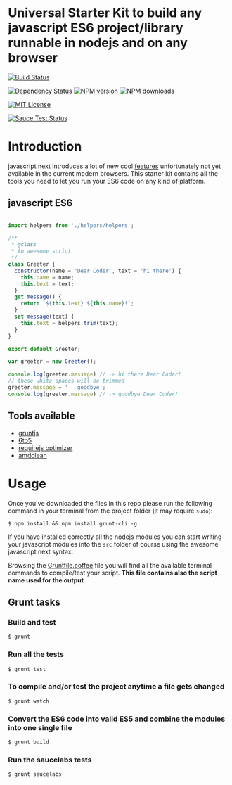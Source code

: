 Universal Starter Kit to build any javascript ES6 project/library runnable in nodejs and on any browser
====================

[![Build Status][travis-image]][travis-url]

[![Dependency Status][gemnasium-image]][gemnasium-url]
[![NPM version][npm-version-image]][npm-url]
[![NPM downloads][npm-downloads-image]][npm-url]

[![MIT License][license-image]][license-url]

[![Sauce Test Status][saucelabs-image]][saucelabs-url]


# Introduction

javascript next introduces a lot of new cool [features](https://6to5.org/features.html) unfortunately not yet available in the current modern browsers. This starter kit contains all the tools you need to let you run your ES6 code on any kind of platform.

## javascript ES6


```javascript

import helpers from './helpers/helpers';

/**
 * @class
 * An awesome script
 */
class Greeter {
  constructor(name = 'Dear Coder', text = 'hi there') {
    this.name = name;
    this.text = text;
  }
  get message() {
    return `${this.text} ${this.name}!`;
  }
  set message(text) {
    this.text = helpers.trim(text);
  }
}

export default Greeter;
```

```javascript
var greeter = new Greeter();

console.log(greeter.message) // -> hi there Dear Coder!
// these white spaces will be trimmed
greeter.message = '   goodbye';
console.log(greeter.message) // -> goodbye Dear Coder!

```


## Tools available

- [gruntjs](http://gruntjs.com/)
- [6to5](https://6to5.org/)
- [requirejs optimizer](https://github.com/jrburke/r.js/)
- [amdclean](https://github.com/gfranko/amdclean)

# Usage

Once you've downloaded the files in this repo please run the following command in your terminal from the project folder (it may require `sudo`):

```shell
$ npm install && npm install grunt-cli -g
```

If you have installed correctly all the nodejs modules you can start writing your javascript modules into the `src` folder of course using the awesome javascript next syntax.

Browsing the [Gruntfile.coffee](Gruntfile.coffee) file you will find all the available terminal commands to compile/test your script. __This file contains also the script name used for the output__

## Grunt tasks

### Build and test
```shell
$ grunt
```

### Run all the tests
```shell
$ grunt test
```

### To compile and/or test the project anytime a file gets changed
```shell
$ grunt watch
```

### Convert the ES6 code into valid ES5 and combine the modules into one single file
```shell
$ grunt build
```

### Run the saucelabs tests
```shell
$ grunt saucelabs
```


[npm-url]: https://npmjs.org/package/es6-project-starter-kit
[npm-version-image]: http://img.shields.io/npm/v/es6-project-starter-kit.svg?style=flat-square
[npm-downloads-image]: http://img.shields.io/npm/dm/es6-project-starter-kit.svg?style=flat-square

[gemnasium-image]: https://img.shields.io/gemnasium/GianlucaGuarini/es6-project-starter-kit.svg?style=flat-square
[gemnasium-url]: https://gemnasium.com/GianlucaGuarini/es6-project-starter-kit

[travis-url]:https://travis-ci.org/GianlucaGuarini/es6-project-starter-kit
[travis-image]: https://img.shields.io/travis/GianlucaGuarini/es6-project-starter-kit.svg?style=flat-square

[saucelabs-image]:https://saucelabs.com/browser-matrix/es6-project-starter-kit.svg
[saucelabs-url]:https://saucelabs.com/u/es6-project-starter-kit

[saucelabs-image]:https://saucelabs.com/browser-matrix/es6projectstarterkit.svg
[saucelabs-url]:https://saucelabs.com/u/es6projectstarterkit

[license-url]: LICENSE
[license-image]: http://img.shields.io/badge/license-MIT-000000.svg?style=flat-square

